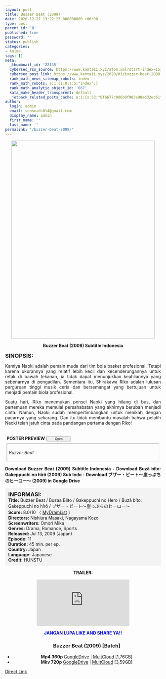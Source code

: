 ```yaml
---
layout: post
title: Buzzer Beat (2009)
date: 2020-12-27 13:22:23.000000000 +00:00
type: post
parent_id: '0'
published: true
password: ''
status: publish
categories:
- Anime
tags: []
meta:
  _thumbnail_id: '22135'
  cyberseo_rss_source: https://www.kantaii.xyz/atom.xml?start-index=151&max-results=150
  cyberseo_post_link: https://www.kantaii.xyz/2020/03/buzzer-beat-2009.html
  rank_math_news_sitemap_robots: index
  rank_math_robots: a:1:{i:0;s:5:"index";}
  rank_math_analytic_object_id: '667'
  kata_make_header_transparent: default
  _jetpack_related_posts_cache: a:1:{s:32:"8f6677c9d6b0f903e98ad32ec61f8deb";a:2:{s:7:"expires";i:1657349602;s:7:"payload";a:0:{}}}
author:
  login: admin
  email: senseads014@gmail.com
  display_name: admin
  first_name: ''
  last_name: ''
permalink: "/buzzer-beat-2009/"
---
```

<div class="separator" style="clear: both; text-align: center;"><a href="https://1.bp.blogspot.com/-o8W3_7JRBbg/XmxCW886X5I/AAAAAAAACQQ/MUFXD9Irslg9RvqyWvAc0AhYTi5soL8sQCLcBGAsYHQ/s1600/Buzzer%2BBeat%2B2009%2Ba.jpg" style="margin-left: 1em; margin-right: 1em;"><img border="0" data-original-height="1000" data-original-width="728" height="640" src="{{ site.baseurl }}/assets/2020/12/Buzzer%2BBeat%2B2009%2Ba.jpg" width="464" /></a></div>
<p>
<div style="text-align: center;"><b>Buzzer Beat (2009) Subtitle Indonesia</b></div>
<p><b><span style="font-size: large;">SINOPSIS:</span></b>
<div style="text-align: justify;">Kamiya Naoki adalah pemain muda dari tim bola basket profesional. Tetapi karena ukurannya yang relatif lebih kecil dan kecenderungannya untuk retak di bawah tekanan, ia tidak dapat menunjukkan keahliannya yang sebenarnya di pengadilan. Sementara itu, Shirakawa Riko adalah lulusan perguruan tinggi musik ceria dan bersemangat yang bertujuan untuk menjadi pemain biola profesional.</p>
<p>Suatu hari, Riko menemukan ponsel Naoki yang hilang di bus, dan pertemuan mereka memulai persahabatan yang akhirnya berubah menjadi cinta. Namun, Naoki sudah mempertimbangkan untuk menikah dengan pacarnya yang sekarang. Dan itu tidak membantu masalah bahwa pelatih Naoki telah jatuh cinta pada pandangan pertama dengan Riko!<br /><a name="more"></a>
<div>
<div style="margin: 5px;">
<div class="smallfont" style="margin-bottom: 2px;"><span style="font-weight: bold;"><br />POSTER PREVIEW</span><input onclick="if (this.parentNode.parentNode.getElementsByTagName('div')[1].getElementsByTagName('div')[0].style.display != '') { this.parentNode.parentNode.getElementsByTagName('div')[1].getElementsByTagName('div')[0].style.display = ''; this.innerText = ''; this.value = ' Close..'; } else { this.parentNode.parentNode.getElementsByTagName('div')[1].getElementsByTagName('div')[0].style.display = 'none'; this.innerText = ''; this.value = ' Clik Here'; }" style="font-size: 10px; margin: 5px; padding: 0px; width: 80px;" type="button" value="Open" /></div>
<div class="alt2" style="border: 1px inset; margin: 0px; padding: 6px;">
<div style="display: none;">
<div class="separator" style="clear: both; text-align: center;"><a href="https://1.bp.blogspot.com/-Mxmq6CyLelo/XmxC2lKHAlI/AAAAAAAACQg/WMCJi8hhVUMnnPLiw7Kn22XNelLpnDqnACLcBGAsYHQ/s1600/Buzzer%2BBeat%2B2009%2Bb.jpg" style="margin-left: 1em; margin-right: 1em;"><img border="0" data-original-height="1000" data-original-width="680" height="640" src="{{ site.baseurl }}/assets/2020/12/Buzzer%2BBeat%2B2009%2Bb.jpg" width="434" /></a></div>
<p>
<div class="separator" style="clear: both; text-align: center;"><a href="https://1.bp.blogspot.com/-hcGm-XcZxp4/XmxC2j21XlI/AAAAAAAACQY/yoAkYCKOLOQArALnWnkgzfxiXGpyvvG7gCLcBGAsYHQ/s1600/Buzzer%2BBeat%2B2009%2Bc.jpg" style="margin-left: 1em; margin-right: 1em;"><img border="0" data-original-height="902" data-original-width="1600" height="360" src="{{ site.baseurl }}/assets/2020/12/Buzzer%2BBeat%2B2009%2Bc.jpg" width="640" /></a></div>
<p>
<div class="separator" style="clear: both; text-align: center;"><a href="https://1.bp.blogspot.com/-mZCGHiO7r6A/XmxC2jPrmMI/AAAAAAAACQc/kLFCwjTusEU9sOHl3tsRiYVD5Mr_ZopOgCLcBGAsYHQ/s1600/Buzzer%2BBeat%2B2009%2Bd.jpg" style="margin-left: 1em; margin-right: 1em;"><img border="0" data-original-height="904" data-original-width="1600" height="360" src="{{ site.baseurl }}/assets/2020/12/Buzzer%2BBeat%2B2009%2Bd.jpg" width="640" /></a></div>
<p>
<div class="separator" style="clear: both; text-align: center;"><a href="https://1.bp.blogspot.com/-PaUncf3L3_A/XmxC3mHjCBI/AAAAAAAACQk/SWfy_OOOaQIY2mOx_tC0swD4FSDOg4M1ACLcBGAsYHQ/s1600/Buzzer%2BBeat%2B2009%2Be.jpg" style="margin-left: 1em; margin-right: 1em;"><img border="0" data-original-height="897" data-original-width="1600" height="358" src="{{ site.baseurl }}/assets/2020/12/Buzzer%2BBeat%2B2009%2Be.jpg" width="640" /></a></div>
<p>
<div class="separator" style="clear: both; text-align: center;"><a href="https://1.bp.blogspot.com/-iVJmEPCxoKA/XmxC4Dwdu4I/AAAAAAAACQo/JtDp0Ber_DEcI8oFO50xDcG9PD_f04BNACLcBGAsYHQ/s1600/Buzzer%2BBeat%2B2009%2Bf.jpg" style="margin-left: 1em; margin-right: 1em;"><img border="0" data-original-height="901" data-original-width="1600" height="360" src="{{ site.baseurl }}/assets/2020/12/Buzzer%2BBeat%2B2009%2Bf.jpg" width="640" /></a></div>
<p>
<div class="separator" style="clear: both; text-align: center;"><a href="https://1.bp.blogspot.com/-AQwrLIcpejg/XmxC4N3z-II/AAAAAAAACQs/dXmeoVx6488GsHk4GTOCMnB9RGkK81aeQCLcBGAsYHQ/s1600/Buzzer%2BBeat%2B2009%2Bg.jpg" style="margin-left: 1em; margin-right: 1em;"><img border="0" data-original-height="901" data-original-width="1600" height="360" src="{{ site.baseurl }}/assets/2020/12/Buzzer%2BBeat%2B2009%2Bg.jpg" width="640" /></a></div>
<p>
<div class="separator" style="clear: both; text-align: center;"><a href="https://1.bp.blogspot.com/-_7Lb9XYo-ww/XmxC4v7Bx9I/AAAAAAAACQw/i1xg7-gSRWg1ndyUVmY1OQo1uzuan08UwCLcBGAsYHQ/s1600/Buzzer%2BBeat%2B2009%2Bh.jpg" style="margin-left: 1em; margin-right: 1em;"><img border="0" data-original-height="899" data-original-width="1600" height="358" src="{{ site.baseurl }}/assets/2020/12/Buzzer%2BBeat%2B2009%2Bh.jpg" width="640" /></a></div>
<p>
<div class="separator" style="clear: both; text-align: center;"><a href="https://1.bp.blogspot.com/--3EBUoFv6kg/XmxC5e52GKI/AAAAAAAACQ0/F53vi8MVab8rO8ddtyEXZQeG-qculec7QCLcBGAsYHQ/s1600/Buzzer%2BBeat%2B2009%2Bi.jpg" style="margin-left: 1em; margin-right: 1em;"><img border="0" data-original-height="901" data-original-width="1600" height="360" src="{{ site.baseurl }}/assets/2020/12/Buzzer%2BBeat%2B2009%2Bi.jpg" width="640" /></a></div>
</div>
<p><em>Buzzer Beat</em></div>
</div>
</div>
<p><b>Download Buzzer Beat (2009) Subtitle Indonesia - Download Buzâ bîto: Gakeppuchi no hîrô (2009) Sub Indo - Download ブザー・ビート〜崖っぷちのヒーロー〜 (2009) in Google Drive</b></p>
<div style="background-color: #f3f3f3; padding: 10px; text-align: left;"><b><span style="font-size: large;">INFORMASI:</span></b><br /><b>Title:</b> Buzzer Beat / Buzaa Biito / Gakeppuchi no Hero / Buzâ bîto: Gakeppuchi no hîrô / ブザー・ビート〜崖っぷちのヒーロー〜<br /><b>Score:</b> 8.0/10 〈 <a href="https://mydramalist.com/49-buzzer-beat" target="_blank" rel="noopener">MyDramList</a> 〉<br /><b>Directors:</b> Nishiura Masaki, Nagayama Kozo<br /><b>Screenwriters:</b> Omori Mika<br /><b>Genres:</b> Drama, Romance, Sports<br /><b>Released:</b> Jul 13, 2009 (Japan)<br /><b>Episode:</b> 11<br /><b>Duration:</b> 45 min. per ep.<br /><b>Country:</b> Japan<br /><b>Language:</b> Japanese<br /><b>Credit:</b> HUNSTU</div>
<p>
<div style="text-align: center;"><b>TRAILER:</b></div>
<p>
<div style="text-align: center;">
<div class="videoyoutube">
<div class="video-responsive"><iframe allowfullscreen="1" class="embedded-video-large" frameborder="0" src="https://www.youtube.com/embed/gF3Z2j0QkBA?rel=0"></iframe></div>
</div>
</div>
<p>
<div style="text-align: center;"><b><span style="color: blue;">JANGAN LUPA LIKE AND SHARE YA!!</span></b></p>
<div class="dl">
<ul />
<h3 style="text-align: center;">Buzzer Beat (2009) [Batch]</h3>
<li style="text-align: center;"><b>Mp4 360p </b><a href="http://semawur.com/uZmECquL4HO" target="_blank" rel="noopener">GoogleDrive</a> | <a href="http://semawur.com/jSMnoDM" target="_blank" rel="noopener">MultCloud</a> [1,76GB]</li>
<li style="text-align: center;"><b>Mkv 720p </b><a href="http://semawur.com/omtDhGjCZQA" target="_blank" rel="noopener">GoogleDrive</a> | <a href="http://semawur.com/EdxwshYNc15f" target="_blank" rel="noopener">MultCloud</a> [3,59GB]</li>
</div>
</div>
</div>
<link rel="stylesheet" href="https://cdnjs.cloudflare.com/ajax/libs/font-awesome/4.7.0/css/font-awesome.min.css" />
<div class="divbtn"> <a href="https://handymansurrender.com/fihup8buzv?key=94550f7ce39444073321dde3b8782f97" class="btn"><i class="fa fa-download"></i> Direct Link</a> </div>
